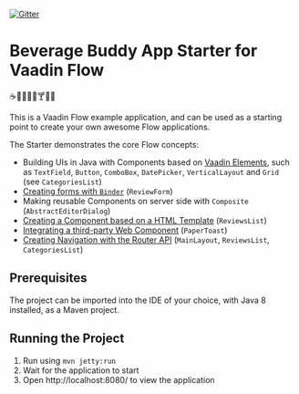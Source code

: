 [![Gitter](https://badges.gitter.im/Join%20Chat.svg)](https://gitter.im/vaadin-flow/Lobby#?utm_source=badge&utm_medium=badge&utm_campaign=pr-badge)

# Beverage Buddy App Starter for Vaadin Flow
:coffee::tea::sake::baby_bottle::beer::cocktail::tropical_drink::wine_glass:

This is a Vaadin Flow example application, and can be used as a starting point to create your own awesome Flow applications.

The Starter demonstrates the core Flow concepts:
* Building UIs in Java with Components based on [Vaadin Elements](https://vaadin.com/elements/browse), such as `TextField`, `Button`, `ComboBox`, `DatePicker`, `VerticalLayout` and `Grid` (see `CategoriesList`)
* [Creating forms with `Binder`](https://github.com/vaadin/free-starter-flow/blob/master/documentation/using-binder-in-reviewform.asciidoc#using-binder-in-reviewform) (`ReviewForm`)
* Making reusable Components on server side with `Composite` (`AbstractEditorDialog`)
* [Creating a Component based on a HTML Template](https://github.com/vaadin/free-starter-flow/blob/master/documentation/polymer-template-based-view.asciidoc#polymer-template-based-view) (`ReviewsList`) 
* [Integrating a third-party Web Component](https://github.com/vaadin/free-starter-flow/blob/master/documentation/integrating-a-web-component.asciidoc#integrating-a-web-component) (`PaperToast`) 
* [Creating Navigation with the Router API](https://github.com/vaadin/free-starter-flow/blob/master/documentation/using-annotation-based-router-api.asciidoc#using-the-annotation-based-router-api) (`MainLayout`, `ReviewsList`, `CategoriesList`) 

## Prerequisites

The project can be imported into the IDE of your choice, with Java 8 installed, as a Maven project.

## Running the Project

1. Run using `mvn jetty:run`
2. Wait for the application to start
3. Open http://localhost:8080/ to view the application
